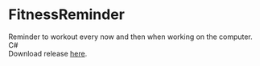 # FitnessReminder
Reminder to workout every now and then when working on the computer. C#
<br>
Download release <a href="http://morphlin.github.io/FitnessReminder">here</a>.
